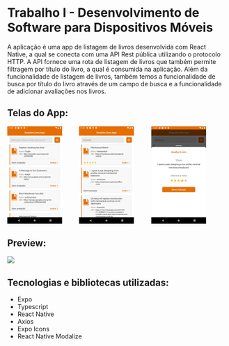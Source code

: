 # Trabalho I - Desenvolvimento de Software para Dispositivos Móveis

A aplicação é uma app de listagem de livros desenvolvida com React Native, a qual se conecta com uma API Rest pública utilizando o protocolo HTTP. A API fornece uma rota de listagem de livros que também permite filtragem por título do livro, a qual é consumida na aplicação. Além da funcionalidade de listagem de livros, também temos a funcionalidade de busca por título do livro através de um campo de busca e a funcionalidade de adicionar avaliações nos livros.

## Telas do App:

<div>
  <img src="github/00_home.png" width="25%" margin="20" />&nbsp;&nbsp;&nbsp;&nbsp;&nbsp;&nbsp;&nbsp;&nbsp;&nbsp;
  <img src="github/01_search.png" width="25%" margin="20" />&nbsp;&nbsp;&nbsp;&nbsp;&nbsp;&nbsp;&nbsp;&nbsp;&nbsp;
  <img src="github/02_rating.png" width="25%" margin="20" />&nbsp;&nbsp;&nbsp;&nbsp;&nbsp;&nbsp;&nbsp;&nbsp;&nbsp;
</div>

## Preview:

<img src="github/preview.gif" width="30%" margin="20" />

## Tecnologias e bibliotecas utilizadas:

- Expo
- Typescript
- React Native
- Axios
- Expo Icons
- React Native Modalize

